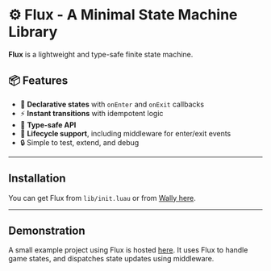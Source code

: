 # ⚙️ Flux - A Minimal State Machine Library

**Flux** is a lightweight and type-safe finite state machine.

## 📦 Features

- 🔁 **Declarative states** with `onEnter` and `onExit` callbacks
- ⚡ **Instant transitions** with idempotent logic
- 🧠 **Type-safe API** 
- 🔄 **Lifecycle support**, including middleware for enter/exit events
- 🔒 Simple to test, extend, and debug

---

## Installation
You can get Flux from `lib/init.luau` or from [Wally here](https://wally.run/package/cosinewaves/flux).

---

## Demonstration
A small example project using Flux is hosted [here](https://github.com/cosinewaves/flux-demo/tree/main). It uses Flux to handle game states, and dispatches state updates using middleware.
